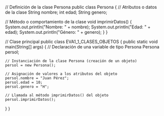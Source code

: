 
// Definición de la clase Persona
public class Persona {
  // Atributos o datos de la clase
  String nombre;
  int edad;
  String genero;

  // Método o comportamiento de la clase
  void imprimirDatos() {
    System.out.println("Nombre: " + nombre);
    System.out.println("Edad: " + edad);
    System.out.println("Género: " + genero);
  }
}

// Clase principal
public class EVA1_1_CLASES_OBJETOS {
  public static void main(String[] args) {
    // Declaración de una variable de tipo Persona
    Persona persol;

    // Instanciación de la clase Persona (creación de un objeto)
    persol = new Persona();

    // Asignación de valores a los atributos del objeto
    persol.nombre = "Juan Pérez";
    persol.edad = 10;
    persol.genero = "H";

    // Llamada al método imprimirDatos() del objeto
    persol.imprimirDatos();
  }
}
```
